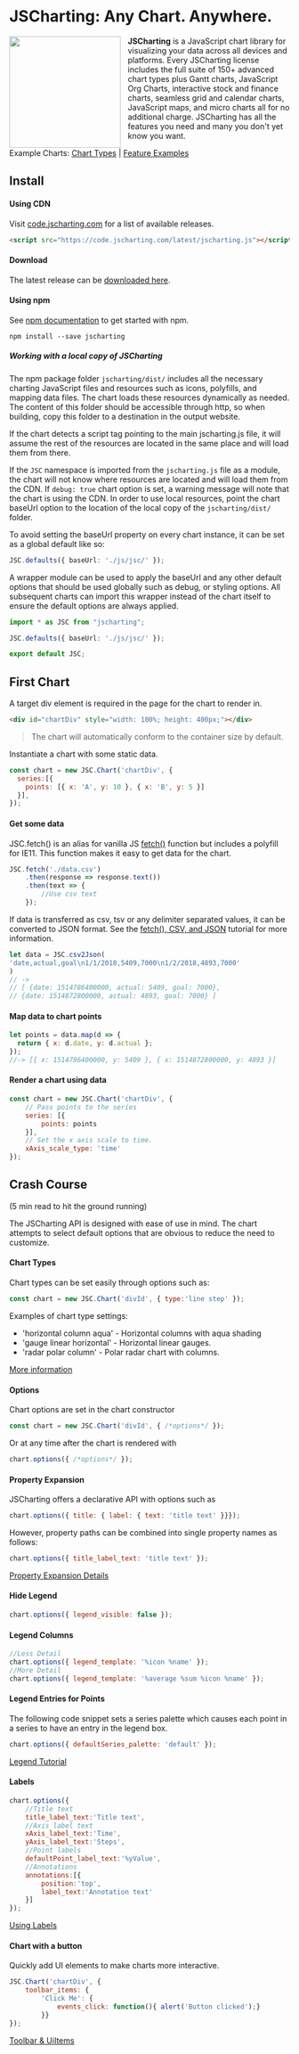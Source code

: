# JSCharting: Any Chart. Anywhere.

<a href="https://jscharting.com"><img src="https://jscharting.com/images/logo_short.svg" style="margin: 0 13px 0 0;" align="left" hspace="10" vspace="6" width="200" ></a>

**JSCharting** is a JavaScript chart library for visualizing your data across all devices and platforms. Every JSCharting license includes the full suite of 150+ advanced chart types plus Gantt charts, JavaScript Org Charts, interactive stock and finance charts, seamless grid and calendar charts, JavaScript maps, and micro charts all for no additional charge. JSCharting has all the features you need and many you don't yet know you want.

Example Charts: 
[Chart Types](https://jscharting.com/examples/chart-types/)
| [Feature Examples](https://jscharting.com/examples/chart-features/)
## Install

#### Using CDN

Visit [code.jscharting.com](https://code.jscharting.com/) for a list of available releases.

```html
<script src="https://code.jscharting.com/latest/jscharting.js"></script>
```


#### Download

The latest release can be [downloaded here](https://jscharting.com/download/).


#### Using npm

See [npm documentation](https://docs.npmjs.com/) to get started with npm.
```
npm install --save jscharting
```
##### Working with a local copy of JSCharting

The npm package folder ```jscharting/dist/``` includes all the necessary charting JavaScript files and resources such as icons, polyfills, and mapping data files. The chart loads these resources dynamically as needed. The content of this folder should be accessible through http, so when building, copy this folder to a destination in the output website. 

If the chart detects a script tag pointing to the main jscharting.js file, it will assume the rest of the resources are 
located in the same place and will load them from there.

If the ```JSC``` namespace is imported from the ```jscharting.js``` file as a module, the chart will not know where resources 
are located and will load them from the CDN. If ```debug: true``` chart option is set, a warning message will note that the 
chart is using the CDN. In order to use local resources, point the chart baseUrl option to the location of the local 
copy of the ```jscharting/dist/``` folder.

To avoid setting the baseUrl property on every chart instance, it can be set as a global default like so:

```typescript
JSC.defaults({ baseUrl: './js/jsc/' });
```

A wrapper module can be used to apply the baseUrl and any other default options that should be used globally such as 
debug, or styling options. All subsequent charts can import this wrapper instead of the chart itself to ensure the default options are always applied. 

```typescript
import * as JSC from "jscharting";

JSC.defaults({ baseUrl: './js/jsc/' });

export default JSC;
```

## First Chart

A target div element is required in the page for the chart to render in.

```html
<div id="chartDiv" style="width: 100%; height: 400px;"></div>
```

<blockquote>
The chart will automatically conform to the container size by default.
</blockquote>

Instantiate a chart with some static data.

```js
const chart = new JSC.Chart('chartDiv', { 
  series:[{
    points: [{ x: 'A', y: 10 }, { x: 'B', y: 5 }]
  }], 
});
```

#### Get some data
JSC.fetch() is an alias for vanilla JS 
 [fetch()](https://developer.mozilla.org/en-US/docs/Web/API/Fetch_API/Using_Fetch) function but includes 
 a polyfill for IE11. This function makes it easy to get data for the chart.
 
```js
JSC.fetch('./data.csv')
    .then(response => response.text())
    .then(text => {
        //Use csv text 
    });
```
 
If data is transferred as csv, tsv or any delimiter separated values, it can be converted to JSON format.
See the [fetch(), CSV, and JSON](https://jscharting.com/tutorials/js-chart-data/client-side/fetch-csv-and-json/) tutorial for more information.

```js
let data = JSC.csv2Json(
'date,actual,goal\n1/1/2018,5409,7000\n1/2/2018,4893,7000'
)
// -> 
// [ {date: 1514786400000, actual: 5409, goal: 7000},
// {date: 1514872800000, actual: 4893, goal: 7000} ]
```

#### Map data to chart points

```js
let points = data.map(d => {  
  return { x: d.date, y: d.actual }; 
});
//-> [{ x: 1514786400000, y: 5409 }, { x: 1514872800000, y: 4893 }]
```

#### Render a chart using data

```js
const chart = new JSC.Chart('chartDiv', {
    // Pass points to the series
    series: [{
        points: points
    }],
    // Set the x axis scale to time.
    xAxis_scale_type: 'time'
});
```

## Crash Course

(5 min read to hit the ground running)

The JSCharting API is designed with ease of use in mind. The chart attempts to select 
default options that are obvious to reduce the need to customize. 

#### Chart Types

 Chart types can be set easily through options such as:
 
 ```js
 const chart = new JSC.Chart('divId', { type:'line step' });
 ```
 
 Examples of chart type settings:
 - 'horizontal column aqua' - Horizontal columns with aqua shading
 - 'gauge linear horizontal' - Horizontal linear gauges.
 - 'radar polar column' - Polar radar chart with columns. 
 
 [More information](https://jscharting.com/tutorials/types/overview/)
 
#### Options

 Chart options are set in the chart constructor
```js
const chart = new JSC.Chart('divId', { /*options*/ });
```
 Or at any time after the chart is rendered with
```js
chart.options({ /*options*/ });
```
#### Property Expansion
JSCharting offers a declarative API with options such as
```js
chart.options({ title: { label: { text: 'title text' }}});
```

However, property paths can be combined into single property names as follows:
```js
chart.options({ title_label_text: 'title text' });
```

[Property Expansion Details](https://jscharting.com/tutorials/js-chart-api-features/code-expansion/)

#### Hide Legend

```js
chart.options({ legend_visible: false });
```
#### Legend Columns 

```js
//Less Detail
chart.options({ legend_template: '%icon %name' });
//More Detail
chart.options({ legend_template: '%average %sum %icon %name' });
```
#### Legend Entries for Points
The following code snippet sets a series palette which causes each point in a series to have an entry in the legend box.
```js
chart.options({ defaultSeries_palette: 'default' });
```
[Legend Tutorial](https://jscharting.com/tutorials/js-chart-legend/)

#### Labels

```js
chart.options({
    //Title text
    title_label_text:'Title text',
    //Axis label text
    xAxis_label_text:'Time',
    yAxis_label_text:'Steps',
    //Point labels
    defaultPoint_label_text:'%yValue',
    //Annotations
    annotations:[{
        position:'top',
        label_text:'Annotation text'
    }]
});
```
[Using Labels](https://jscharting.com/tutorials/js-chart-labels/)

#### Chart with a button
Quickly add UI elements to make charts more interactive.
```js
JSC.Chart('chartDiv', { 
    toolbar_items: {
        'Click Me': {
            events_click: function(){ alert('Button clicked');}
        }}
});
```
[Toolbar &#x26; UiItems](https://jscharting.com/tutorials/js-chart-interactivity/ui-controls/overview/)

